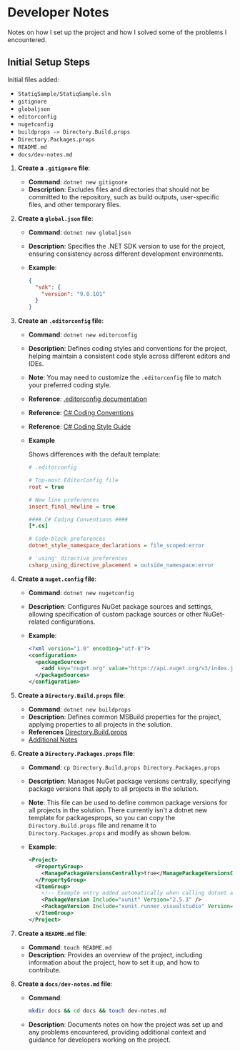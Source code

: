 # Developer Notes

Notes on how I set up the project and how I solved some of the problems I encountered.

## Initial Setup Steps

Initial files added:

- `StatiqSample/StatiqSample.sln`
- `gitignore`
- `globaljson`
- `editorconfig`
- `nugetconfig`
- `buildprops -> Directory.Build.props`
- `Directory.Packages.props`
- `README.md`
- `docs/dev-notes.md`

1. **Create a `.gitignore` file**:
   - **Command**: `dotnet new gitignore`
   - **Description**: Excludes files and directories that should not be committed to the repository, such as build outputs, user-specific files, and other temporary files.

2. **Create a `global.json` file**:
   - **Command**: `dotnet new globaljson`
   - **Description**: Specifies the .NET SDK version to use for the project, ensuring consistency across different development environments.

   - **Example**:

     ```json
     {
       "sdk": {
         "version": "9.0.101"
       }
     }
     ```

3. **Create an `.editorconfig` file**:
   - **Command**: `dotnet new editorconfig`
   - **Description**: Defines coding styles and conventions for the project, helping maintain a consistent code style across different editors and IDEs.
   - **Note**: You may need to customize the `.editorconfig` file to match your preferred coding style.
   - **Reference**: [.editorconfig documentation](https://editorconfig.org/)
   - **Reference**: [C# Coding Conventions](https://docs.microsoft.com/en-us/dotnet/csharp/programming-guide/inside-a-program/coding-conventions)
   - **Reference**: [C# Coding Style Guide](https://docs.microsoft.com/en-us/dotnet/csharp/programming-guide/inside-a-program/coding-style-conventions)
   - **Example**

     Shows differences with the default template:

     ```ini
     # .editorconfig

     # Top-most EditorConfig file
     root = true

     # New line preferences
     insert_final_newline = true
     
     #### C# Coding Conventions ####
     [*.cs]

     # Code-block preferences
     dotnet_style_namespace_declarations = file_scoped:error

     # 'using' directive preferences
     csharp_using_directive_placement = outside_namespace:error
     ```

4. **Create a `nuget.config` file**:
   - **Command**: `dotnet new nugetconfig`
   - **Description**: Configures NuGet package sources and settings, allowing specification of custom package sources or other NuGet-related configurations.
   - **Example**:

     ```xml
     <?xml version="1.0" encoding="utf-8"?>
     <configuration>
       <packageSources>
         <add key="nuget.org" value="https://api.nuget.org/v3/index.json" />
       </packageSources>
     </configuration>
     ```

5. **Create a `Directory.Build.props` file**:
   - **Command**: `dotnet new buildprops`
   - **Description**: Defines common MSBuild properties for the project, applying properties to all projects in the solution.
   - **References** [Directory.Build.props](https://docs.microsoft.com/en-us/visualstudio/msbuild/customize-your-build?view=vs-2022#directorybuildprops-and-directorybuildtargets)
   - [Additional Notes](build-props.md)

6. **Create a `Directory.Packages.props` file**:
   - **Command**: `cp Directory.Build.props Directory.Packages.props`
   - **Description**: Manages NuGet package versions centrally, specifying package versions that apply to all projects in the solution.
   - **Note**: This file can be used to define common package versions for all projects in the solution. There currently isn't a dotnet new template for packagesprops, so you can copy the `Directory.Build.props` file and rename it to `Directory.Packages.props` and modify as shown below.
   - **Example**:

     ```xml
     <Project>
       <PropertyGroup>
         <ManagePackageVersionsCentrally>true</ManagePackageVersionsCentrally>
       </PropertyGroup>
       <ItemGroup>
         <!-- Example entry added automatically when calling dotnet add package <package-name> for projects added to the solution -->
         <PackageVersion Include="xunit" Version="2.5.3" />
         <PackageVersion Include="xunit.runner.visualstudio" Version="2.5.3" />
       </ItemGroup>
     </Project>
     ```

7. **Create a `README.md` file**:
   - **Command**: `touch README.md`
   - **Description**: Provides an overview of the project, including information about the project, how to set it up, and how to contribute.

8. **Create a `docs/dev-notes.md` file**:
   - **Command**:

     ```sh
     mkdir docs && cd docs && touch dev-notes.md
     ```

   - **Description**: Documents notes on how the project was set up and any problems encountered, providing additional context and guidance for developers working on the project.
